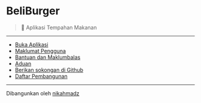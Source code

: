 # BeliBurger
> 🍔 Aplikasi Tempahan Makanan

***

- [Buka Aplikasi][1]
- [Maklumat Pengguna][2]
- [Bantuan dan Maklumbalas][3]
- [Aduan][4]
- [Berikan sokongan di Github][5]
- [Daftar Pembangunan][6]

[1]:https://beliburger.netlify.app
[2]:https://github.com/nikahmadz/BeliBurger/wiki
[3]:https://github.com/nikahmadz/BeliBurger/discussions
[4]:https://github.com/nikahmadz/BeliBurger/issues
[5]:https://github.com/nikahmadz/BeliBurger
[6]:https://github.com/nikahmadz/beli-burger

***

Dibangunkan oleh [nikahmadz](https://nikahmadz.github.io/)
